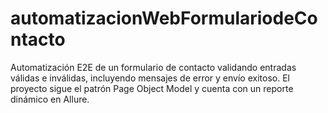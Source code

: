 # automatizacionWebFormulariodeContacto
Automatización E2E de un formulario de contacto validando entradas válidas e inválidas, incluyendo mensajes de error y envío exitoso. El proyecto sigue el patrón Page Object Model y cuenta con un reporte dinámico en Allure.
